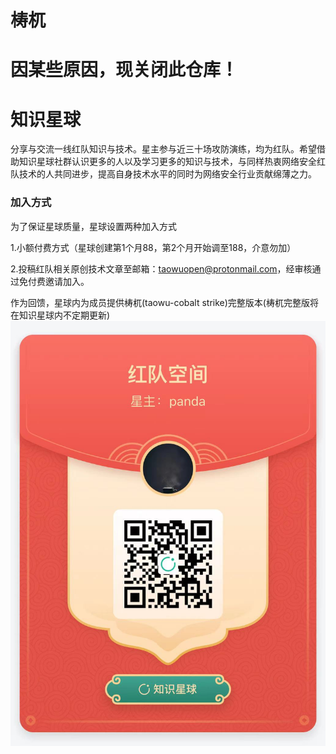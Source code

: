 # 梼杌

# 因某些原因，现关闭此仓库！


# 知识星球
分享与交流一线红队知识与技术。星主参与近三十场攻防演练，均为红队。希望借助知识星球社群认识更多的人以及学习更多的知识与技术，与同样热衷网络安全红队技术的人共同进步，提高自身技术水平的同时为网络安全行业贡献绵薄之力。
### 加入方式
为了保证星球质量，星球设置两种加入方式

1.小额付费方式（星球创建第1个月88，第2个月开始调至188，介意勿加）

2.投稿红队相关原创技术文章至邮箱：taowuopen@protonmail.com，经审核通过免付费邀请加入。

作为回馈，星球内为成员提供梼杌(taowu-cobalt strike)完整版本(梼杌完整版将在知识星球内不定期更新)
![](img/xingqiu.jpg)
